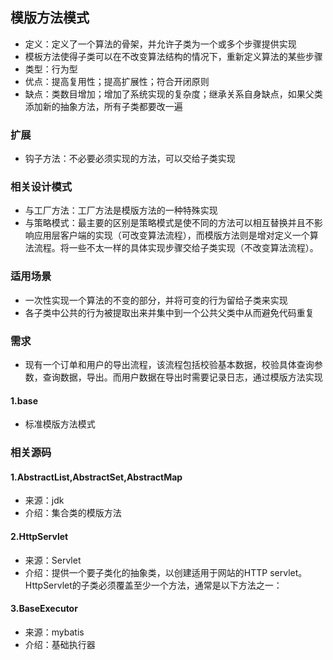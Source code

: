 ## 模版方法模式
* 定义：定义了一个算法的骨架，并允许子类为一个或多个步骤提供实现
* 模板方法使得子类可以在不改变算法结构的情况下，重新定义算法的某些步骤
* 类型：行为型
* 优点：提高复用性；提高扩展性；符合开闭原则
* 缺点：类数目增加；增加了系统实现的复杂度；继承关系自身缺点，如果父类添加新的抽象方法，所有子类都要改一遍

### 扩展
* 钩子方法：不必要必须实现的方法，可以交给子类实现

### 相关设计模式
* 与工厂方法：工厂方法是模版方法的一种特殊实现
* 与策略模式：最主要的区别是策略模式是使不同的方法可以相互替换并且不影响应用层客户端的实现（可改变算法流程），而模版方法则是增对定义一个算法流程。将一些不太一样的具体实现步骤交给子类实现（不改变算法流程）。

### 适用场景
* 一次性实现一个算法的不变的部分，并将可变的行为留给子类来实现
* 各子类中公共的行为被提取出来并集中到一个公共父类中从而避免代码重复

### 需求
* 现有一个订单和用户的导出流程，该流程包括校验基本数据，校验具体查询参数，查询数据，导出。而用户数据在导出时需要记录日志，通过模版方法实现

#### 1.base
* 标准模版方法模式

### 相关源码
#### 1.AbstractList,AbstractSet,AbstractMap
* 来源：jdk
* 介绍：集合类的模版方法
#### 2.HttpServlet
* 来源：Servlet
* 介绍：提供一个要子类化的抽象类，以创建适用于网站的HTTP servlet。HttpServlet的子类必须覆盖至少一个方法，通常是以下方法之一：
#### 3.BaseExecutor
* 来源：mybatis
* 介绍：基础执行器
